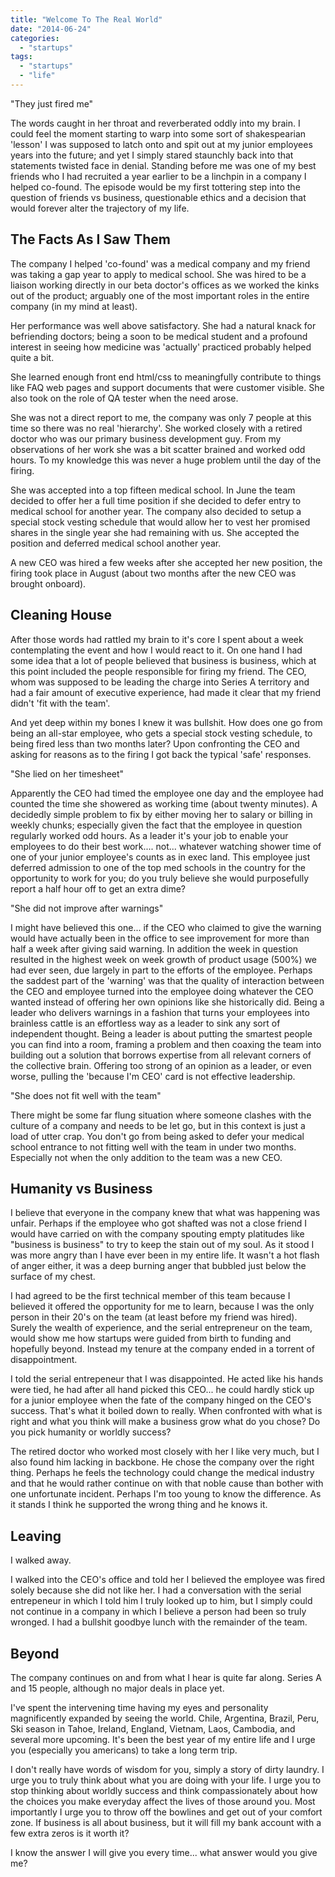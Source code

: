 ```yaml
---
title: "Welcome To The Real World"
date: "2014-06-24"
categories:
  - "startups"
tags:
  - "startups"
  - "life"
---
```


"They just fired me"

The words caught in her throat and reverberated oddly into my brain. I could feel the moment starting to warp into some sort of shakespearian 'lesson' I was supposed to latch onto and spit out at my junior employees years into the future; and yet I simply stared staunchly back into that statements twisted face in denial. Standing before me was one of my best friends who I had recruited a year earlier to be a linchpin in a company I helped co-found. The episode would be my first tottering step into the question of friends vs business, questionable ethics and a decision that would forever alter the trajectory of my life.

## The Facts As I Saw Them

The company I helped 'co-found' was a medical company and my friend was taking a gap year to apply to medical school. She was hired to be a liaison working directly in our beta doctor's offices as we worked the kinks out of the product; arguably one of the most important roles in the entire company (in my mind at least).

Her performance was well above satisfactory. She had a natural knack for befriending doctors; being a soon to be medical student and a profound interest in seeing how medicine was 'actually' practiced probably helped quite a bit.

She learned enough front end html/css to meaningfully contribute to things like FAQ web pages and support documents that were customer visible. She also took on the role of QA tester when the need arose.

She was not a direct report to me, the company was only 7 people at this time so there was no real 'hierarchy'. She worked closely with a retired doctor who was our primary business development guy. From my observations of her work she was a bit scatter brained and worked odd hours. To my knowledge this was never a huge problem until the day of the firing.

She was accepted into a top fifteen medical school. In June the team decided to offer her a full time position if she decided to defer entry to medical school for another year. The company also decided to setup a special stock vesting schedule that would allow her to vest her promised shares in the single year she had remaining with us. She accepted the position and deferred medical school another year.

A new CEO was hired a few weeks after she accepted her new position, the firing took place in August (about two months after the new CEO was brought onboard).

## Cleaning House

After those words had rattled my brain to it's core I spent about a week contemplating the event and how I would react to it. On one hand I had some idea that a lot of people believed that business is business, which at this point included the people responsible for firing my friend. The CEO, whom was supposed to be leading the charge into Series A territory and had a fair amount of executive experience, had made it clear that my friend didn't 'fit with the team'.

And yet deep within my bones I knew it was bullshit. How does one go from being an all-star employee, who gets a special stock vesting schedule, to being fired less than two months later? Upon confronting the CEO and asking for reasons as to the firing I got back the typical 'safe' responses.

"She lied on her timesheet"

Apparently the CEO had timed the employee one day and the employee had counted the time she showered as working time (about twenty minutes). A decidedly simple problem to fix by either moving her to salary or billing in weekly chunks; especially given the fact that the employee in question regularly worked odd hours. As a leader it's your job to enable your employees to do their best work.... not... whatever watching shower time of one of your junior employee's counts as in exec land. This employee just deferred admission to one of the top med schools in the country for the opportunity to work for you; do you truly believe she would purposefully report a half hour off to get an extra dime?

"She did not improve after warnings"

I might have believed this one... if the CEO who claimed to give the warning would have actually been in the office to see improvement for more than half a week after giving said warning. In addition the week in question resulted in the highest week on week growth of product usage (500%) we had ever seen, due largely in part to the efforts of the employee. Perhaps the saddest part of the 'warning' was that the quality of interaction between the CEO and employee turned into the employee doing whatever the CEO wanted instead of offering her own opinions like she historically did. Being a leader who delivers warnings in a fashion that turns your employees into brainless cattle is an effortless way as a leader to sink any sort of independent thought. Being a leader is about putting the smartest people you can find into a room, framing a problem and then coaxing the team into building out a solution that borrows expertise from all relevant corners of the collective brain. Offering too strong of an opinion as a leader, or even worse, pulling the 'because I'm CEO' card is not effective leadership.

"She does not fit well with the team"

There might be some far flung situation where someone clashes with the culture of a company and needs to be let go, but in this context is just a load of utter crap. You don't go from being asked to defer your medical school entrance to not fitting well with the team in under two months. Especially not when the only addition to the team was a new CEO.

## Humanity vs Business

I believe that everyone in the company knew that what was happening was unfair. Perhaps if the employee who got shafted was not a close friend I would have carried on with the company spouting empty platitudes like "business is business" to try to keep the stain out of my soul. As it stood I was more angry than I have ever been in my entire life. It wasn't a hot flash of anger either, it was a deep burning anger that bubbled just below the surface of my chest.

I had agreed to be the first technical member of this team because I believed it offered the opportunity for me to learn, because I was the only person in their 20's on the team (at least before my friend was hired). Surely the wealth of experience, and the serial entrepreneur on the team, would show me how startups were guided from birth to funding and hopefully beyond. Instead my tenure at the company ended in a torrent of disappointment.

I told the serial entrepeneur that I was disappointed. He acted like his hands were tied, he had after all hand picked this CEO... he could hardly stick up for a junior employee when the fate of the company hinged on the CEO's success. That's what it boiled down to really. When confronted with what is right and what you think will make a business grow what do you chose? Do you pick humanity or worldly success?

The retired doctor who worked most closely with her I like very much, but I also found him lacking in backbone. He chose the company over the right thing. Perhaps he feels the technology could change the medical industry and that he would rather continue on with that noble cause than bother with one unfortunate incident. Perhaps I'm too young to know the difference. As it stands I think he supported the wrong thing and he knows it.

## Leaving

I walked away.

I walked into the CEO's office and told her I believed the employee was fired solely because she did not like her. I had a conversation with the serial entrepeneur in which I told him I truly looked up to him, but I simply could not continue in a company in which I believe a person had been so truly wronged. I had a bullshit goodbye lunch with the remainder of the team.

## Beyond

The company continues on and from what I hear is quite far along. Series A and 15 people, although no major deals in place yet.

I've spent the intervening time having my eyes and personality magnificently expanded by seeing the world. Chile, Argentina, Brazil, Peru, Ski season in Tahoe, Ireland, England, Vietnam, Laos, Cambodia, and several more upcoming. It's been the best year of my entire life and I urge you (especially you americans) to take a long term trip.

I don't really have words of wisdom for you, simply a story of dirty laundry. I urge you to truly think about what you are doing with your life. I urge you to stop thinking about worldly success and think compassionately about how the choices you make everyday affect the lives of those around you. Most importantly I urge you to throw off the bowlines and get out of your comfort zone. If business is all about business, but it will fill my bank account with a few extra zeros is it worth it?

I know the answer I will give you every time... what answer would you give me?
